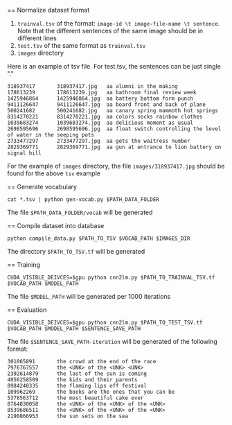 

== Normalize dataset format

1. `trainval.tsv` of the format: `image-id \t image-file-name \t sentence`. Note that the different sentences of the same image should be in different lines
2. `test.tsv` of the same format as `trainval.tsv`
3. `images` directory

Here is an example of tsv file. For test.tsv, the sentences can be just single "."
```
318937417       318937417.jpg   aa alumni in the making
178613239       178613239.jpg   aa bathroom final review week
1425946864      1425946864.jpg  aa battery bottom form punch
9411126647      9411126647.jpg  aa board front and back of plane
500241682       500241682.jpg   aa canary spring mammoth hot springs
8314270221      8314270221.jpg  aa colors socks rainbow clothes
1039683274      1039683274.jpg  aa delicious moment as usual
2698595696      2698595696.jpg  aa float switch controlling the level of water in the seeping pots
2733477297      2733477297.jpg  aa gets the waitress number
2829369771      2829369771.jpg  aa gun at entrance to lion battery on signal hill
```

For the example of `images` directory, the file `images/318937417.jpg` should be found for the above `tsv` example

== Generate vocabulary

`cat *.tsv | python gen-vocab.py $PATH_DATA_FOLDER`

The file `$PATH_DATA_FOLDER/vocab` will be generated

== Compile dataset into database

`python compile_data.py $PATH_TO_TSV $VOCAB_PATH $IMAGES_DIR`

The directory `$PATH_TO_TSV.tf` will be generated

== Training

`CUDA_VISIBLE_DEIVCES=$gpu python cnn2lm.py $PATH_TO_TRAINVAL_TSV.tf $VOCAB_PATH $MODEL_PATH`

The file `$MODEL_PATH` will be generated per 1000 iterations

== Evaluation

`CUDA_VISIBLE_DEIVCES=$gpu python cnn2lm.py $PATH_TO_TEST_TSV.tf $VOCAB_PATH $MODEL_PATH $SENTENCE_SAVE_PATH`

The file `$SENTENCE_SAVE_PATH-iteration` will be generated of the following format:
```
301065891       the crowd at the end of the race
7976767557      the <UNK> of the <UNK> <UNK>
2392614879      the last of the sun is coming
4056258509      the kids and their parents
8984240335      the flaming lips off festival
109962269       the books are the ones that you can be
5378563712      the most beautiful cake ever
8764830058      the <UNK> of the <UNK> of the <UNK>
8539686511      the <UNK> of the <UNK> of the <UNK>
2190866953      the sun sets on the sea
```
